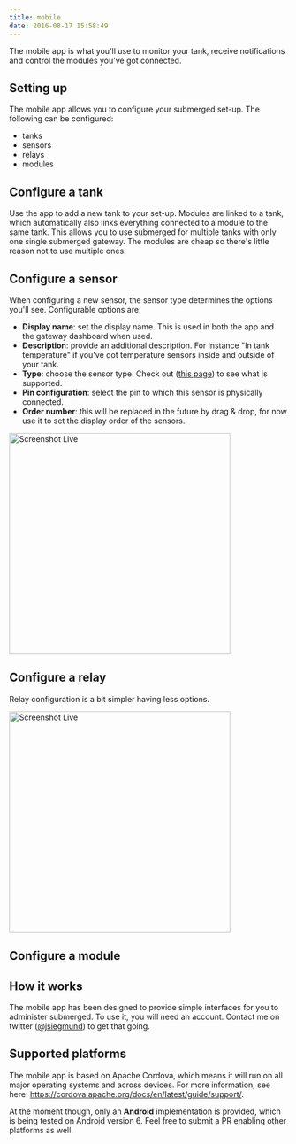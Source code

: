 ```yaml
---
title: mobile
date: 2016-08-17 15:58:49
---
```


The mobile app is what you'll use to monitor your tank, receive notifications and control the modules you've got connected.

## Setting up
The mobile app allows you to configure your submerged set-up. The following can be configured: 

* tanks
* sensors
* relays
* modules

## Configure a tank
Use the app to add a new tank to your set-up. Modules are linked to a tank, which automatically also links everything connected to a module to the same tank. This allows you to use submerged for multiple tanks with only one single submerged gateway. The modules are cheap so there's little reason not to use multiple ones.

## Configure a sensor
When configuring a new sensor, the sensor type determines the options you'll see. Configurable options are:

* **Display name**: set the display name. This is used in both the app and the gateway dashboard when used.
* **Description**: provide an additional description. For instance "In tank temperature" if you've got temperature sensors inside and outside of your tank.
* **Type**: choose the sensor type. Check out ([this page](/sensor-support)) to see what is supported.
* **Pin configuration**: select the pin to which this sensor is physically connected.
* **Order number**: this will be replaced in the future by drag & drop, for now use it to set the display order of the sensors.

<img src="http://www.repsaj.nl/Uploads/submerged/submerged_app_sensor.png" alt="Screenshot Live" width="400"/>

## Configure a relay
Relay configuration is a bit simpler having less options.

<img src="http://www.repsaj.nl/Uploads/submerged/submerged_app_relay.png" alt="Screenshot Live" width="400"/>

## Configure a module

## How it works
The mobile app has been designed to provide simple interfaces for you to administer submerged. To use it, you will need an account. Contact me on twitter ([@jsiegmund](http://www.twitter.com/jsiegmund)) to get that going. 

## Supported platforms
The mobile app is based on Apache Cordova, which means it will run on all major operating systems and across devices. For more information, see here: https://cordova.apache.org/docs/en/latest/guide/support/.

At the moment though, only an **Android** implementation is provided, which is being tested on Android version 6. Feel free to submit a PR enabling other platforms as well.